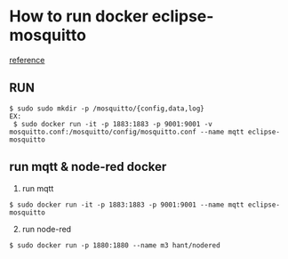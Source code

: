 # How to run docker eclipse-mosquitto
[reference](https://hub.docker.com/_/eclipse-mosquitto/)


## RUN
   ```
   $ sudo sudo mkdir -p /mosquitto/{config,data,log}
   EX:
	$ sudo docker run -it -p 1883:1883 -p 9001:9001 -v mosquitto.conf:/mosquitto/config/mosquitto.conf --name mqtt eclipse-mosquitto
   ```

## run mqtt & node-red docker
   1. run mqtt
   ```
   $ sudo docker run -it -p 1883:1883 -p 9001:9001 --name mqtt eclipse-mosquitto
   ```
   2. run node-red
   ```
   $ sudo docker run -p 1880:1880 --name m3 hant/nodered
   ```
